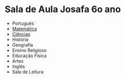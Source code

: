 # Sala de Aula Josafa 6o ano
 - Português
 - [Matemática](https://www.facebook.com/groups/josafasisino6ano/learning_content/?filter=1143697522633726)
 - [Ciências](https://padlet.com/fredericohorie/9e41orplusemk1g3)
 - História
 - Geografia
 - Ensino Religioso
 - Educação Física
 - Artes
 - Inglês
 - Sala de Leitura
